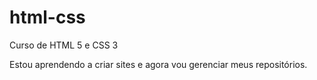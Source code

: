 # html-css
 Curso de HTML 5 e CSS 3

Estou aprendendo a criar sites e agora vou gerenciar meus repositórios.
